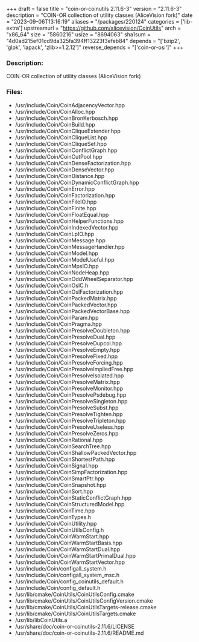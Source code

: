 +++
draft = false
title = "coin-or-coinutils 2.11.6-3"
version = "2.11.6-3"
description = "COIN-OR collection of utility classes (AliceVision fork)"
date = "2023-09-06T13:16:19"
aliases = "/packages/220124"
categories = ['lib-extra']
upstreamurl = "https://github.com/alicevision/CoinUtils"
arch = "x86_64"
size = "5860216"
usize = "8694063"
sha1sum = "4d0ad215ef01cd9da325fa394ff13223f3efeb84"
depends = "['bzip2', 'glpk', 'lapack', 'zlib>=1.2.12']"
reverse_depends = "['coin-or-osi']"
+++
### Description: 
COIN-OR collection of utility classes (AliceVision fork)

### Files: 
* /usr/include/Coin/CoinAdjacencyVector.hpp
* /usr/include/Coin/CoinAlloc.hpp
* /usr/include/Coin/CoinBronKerbosch.hpp
* /usr/include/Coin/CoinBuild.hpp
* /usr/include/Coin/CoinCliqueExtender.hpp
* /usr/include/Coin/CoinCliqueList.hpp
* /usr/include/Coin/CoinCliqueSet.hpp
* /usr/include/Coin/CoinConflictGraph.hpp
* /usr/include/Coin/CoinCutPool.hpp
* /usr/include/Coin/CoinDenseFactorization.hpp
* /usr/include/Coin/CoinDenseVector.hpp
* /usr/include/Coin/CoinDistance.hpp
* /usr/include/Coin/CoinDynamicConflictGraph.hpp
* /usr/include/Coin/CoinError.hpp
* /usr/include/Coin/CoinFactorization.hpp
* /usr/include/Coin/CoinFileIO.hpp
* /usr/include/Coin/CoinFinite.hpp
* /usr/include/Coin/CoinFloatEqual.hpp
* /usr/include/Coin/CoinHelperFunctions.hpp
* /usr/include/Coin/CoinIndexedVector.hpp
* /usr/include/Coin/CoinLpIO.hpp
* /usr/include/Coin/CoinMessage.hpp
* /usr/include/Coin/CoinMessageHandler.hpp
* /usr/include/Coin/CoinModel.hpp
* /usr/include/Coin/CoinModelUseful.hpp
* /usr/include/Coin/CoinMpsIO.hpp
* /usr/include/Coin/CoinNodeHeap.hpp
* /usr/include/Coin/CoinOddWheelSeparator.hpp
* /usr/include/Coin/CoinOslC.h
* /usr/include/Coin/CoinOslFactorization.hpp
* /usr/include/Coin/CoinPackedMatrix.hpp
* /usr/include/Coin/CoinPackedVector.hpp
* /usr/include/Coin/CoinPackedVectorBase.hpp
* /usr/include/Coin/CoinParam.hpp
* /usr/include/Coin/CoinPragma.hpp
* /usr/include/Coin/CoinPresolveDoubleton.hpp
* /usr/include/Coin/CoinPresolveDual.hpp
* /usr/include/Coin/CoinPresolveDupcol.hpp
* /usr/include/Coin/CoinPresolveEmpty.hpp
* /usr/include/Coin/CoinPresolveFixed.hpp
* /usr/include/Coin/CoinPresolveForcing.hpp
* /usr/include/Coin/CoinPresolveImpliedFree.hpp
* /usr/include/Coin/CoinPresolveIsolated.hpp
* /usr/include/Coin/CoinPresolveMatrix.hpp
* /usr/include/Coin/CoinPresolveMonitor.hpp
* /usr/include/Coin/CoinPresolvePsdebug.hpp
* /usr/include/Coin/CoinPresolveSingleton.hpp
* /usr/include/Coin/CoinPresolveSubst.hpp
* /usr/include/Coin/CoinPresolveTighten.hpp
* /usr/include/Coin/CoinPresolveTripleton.hpp
* /usr/include/Coin/CoinPresolveUseless.hpp
* /usr/include/Coin/CoinPresolveZeros.hpp
* /usr/include/Coin/CoinRational.hpp
* /usr/include/Coin/CoinSearchTree.hpp
* /usr/include/Coin/CoinShallowPackedVector.hpp
* /usr/include/Coin/CoinShortestPath.hpp
* /usr/include/Coin/CoinSignal.hpp
* /usr/include/Coin/CoinSimpFactorization.hpp
* /usr/include/Coin/CoinSmartPtr.hpp
* /usr/include/Coin/CoinSnapshot.hpp
* /usr/include/Coin/CoinSort.hpp
* /usr/include/Coin/CoinStaticConflictGraph.hpp
* /usr/include/Coin/CoinStructuredModel.hpp
* /usr/include/Coin/CoinTime.hpp
* /usr/include/Coin/CoinTypes.h
* /usr/include/Coin/CoinUtility.hpp
* /usr/include/Coin/CoinUtilsConfig.h
* /usr/include/Coin/CoinWarmStart.hpp
* /usr/include/Coin/CoinWarmStartBasis.hpp
* /usr/include/Coin/CoinWarmStartDual.hpp
* /usr/include/Coin/CoinWarmStartPrimalDual.hpp
* /usr/include/Coin/CoinWarmStartVector.hpp
* /usr/include/Coin/configall_system.h
* /usr/include/Coin/configall_system_msc.h
* /usr/include/Coin/config_coinutils_default.h
* /usr/include/Coin/config_default.h
* /usr/lib/cmake/CoinUtils/CoinUtilsConfig.cmake
* /usr/lib/cmake/CoinUtils/CoinUtilsConfigVersion.cmake
* /usr/lib/cmake/CoinUtils/CoinUtilsTargets-release.cmake
* /usr/lib/cmake/CoinUtils/CoinUtilsTargets.cmake
* /usr/lib/libCoinUtils.a
* /usr/share/doc/coin-or-coinutils-2.11.6/LICENSE
* /usr/share/doc/coin-or-coinutils-2.11.6/README.md

